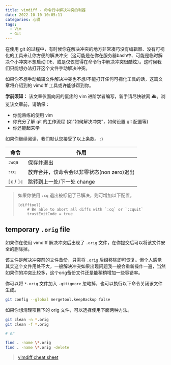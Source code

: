 ```yaml
---
title: vimdiff - 命令行中解决冲突的利器
date: 2022-10-10 10:05:11
categories: 心得
tags:
  - Vim
  - Git
---
```


在使用 git 的过程中，有时候你在解决冲突的地方非常凑巧没有编辑器、没有可视化的工具来让你方便的解决冲突（这可能是在你在服务器bash中、可能是临时解决个小冲突不想启动IDE、或是仅仅觉得在命令行中解决冲突很酷炫）。这时候我们只能想办法打开这个文件手动解决冲突。

<!-- ![一张有冲突的文件的代码图]() -->

如果你不想手动编辑文件解决冲突也不想/不能打开任何可视化工具的话，这篇文章将介绍到的 vimdiff 工具或许能够帮到你。

<!-- ![一张 vimdiff 正在解决冲突的图]() -->

**学前须知：**
该文章仅面向闲的蛋疼的 vim 进阶学者编写，新手请尽快驶离 🚑。浏览该文章前，请确保：

- 你能熟练的使用 vim
- 你充分了解 git 的工作流程 (如“如何解决冲突”，如何设置 git 配置等)
- 你还能起来学

如果你继续阅读，我们默认您接受了以上条款。 :)

<!-- more -->

| 命令                  | 作用                                           |
| --------------------- | ---------------------------------------------- |
| `:wqa`                  | 保存并退出                                           |
| `:cq`                 | 放弃合并，该命令会以非零状态(non zero)退出  |
| `[c` / `]c`                 | 跳转到上一处/下一处 change  |

> 如果你使用 `:cq` 退出被标记了已解决，则可增加以下配置。
>
> ```config ~/.gitconfig
> [difftool]
>     # Be able to abort all diffs with `:cq` or `:cquit`
>     trustExitCode = true
> ```

## temporary `.orig` file

如果你在使用 vimdiff 解决冲突后出现了 `.orig` 文件，在你提交后可以将该文件安全的删除掉。

该文件是解决冲突前的文件备份，只需将 `.orig` 后缀移除即可恢复。但个人感觉其实这个文件用处不大，一般解决冲突如果出现问题我一般会重新操作一遍，当然如果你的冲突比较多，这个orig备份文件还是能稍稍增加一些容错率。

你可以将 `*.orig` 文件加入 `.gitignore` 忽略掉，也可以执行以下命令关闭该文件生成。

``` bash
git config --global mergetool.keepBackup false
```

如果你想清理项目下的 orig 文件，可以选择使用下面两种方法。

``` bash
git clean -n *.orig
git clean -f *.orig

# or

find . -name \*.orig 
find . -name \*.orig -delete
```

> [vimdiff cheat sheet](https://gist.github.com/mattratleph/4026987)
